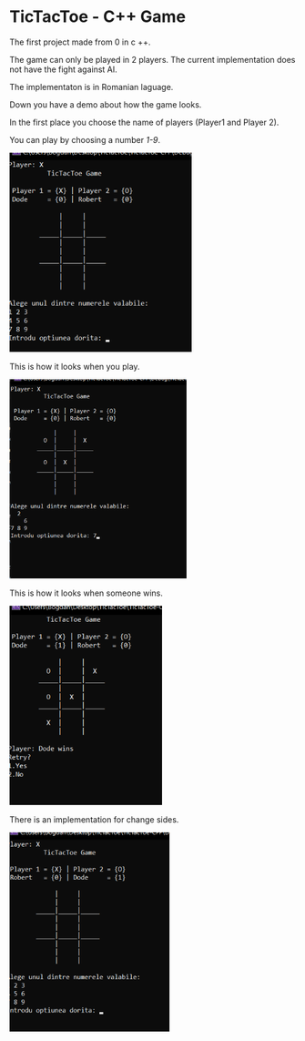 # TicTacToe - C++ Game

The first project made from 0 in c ++.

The game can only be played in 2 players. The current implementation does not have the fight against AI.

The implementaton is in Romanian laguage.

Down you have a demo about how the game looks.

In the first place you choose the name of players (Player1 and Player 2).

You can play by choosing a number *1-9*.

<img src= "Images/Main.png" height = 350px>

This is how it looks when you play.

<img src= "Images/In Game.png" height = 350px>

This is how it looks when someone wins.

<img src= "Images/Win.png" height = 350px>

There is an implementation for change sides.

<img src= "Images/Side change.png" height = 350px>
